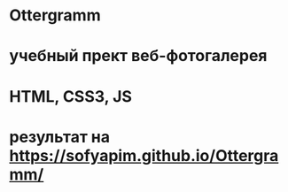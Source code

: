 # Ottergramm
# учебный прект веб-фотогалерея 
# HTML, CSS3, JS
# результат на https://sofyapim.github.io/Ottergramm/
